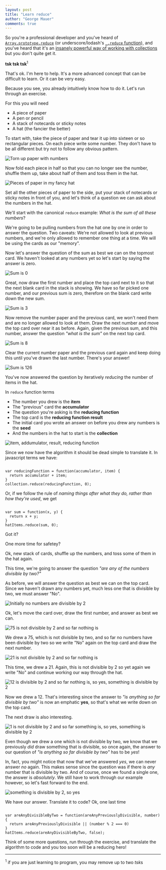 ```yaml
---
layout: post
title: "Learn reduce"
author: "George Mauer"
comments: true
---
```


So you're a professional developer and you've heard of [`Array.prototype.reduce`](https://developer.mozilla.org/en-US/docs/Web/JavaScript/Reference/Global_Objects/Array/Reduce) (or underscore/lodash's [`_.reduce` function](http://underscorejs.org/#reduce)), and you've heard that it's an [insanely powerful way of working with collections](http://jlongster.com/Transducers.js--A-JavaScript-Library-for-Transformation-of-Data) but you don't quite get it.

**tsk tsk tsk**<sup>1</sup>

That's ok. I'm here to help. It's a more advanced concept that can be difficult to learn. Or it can be very easy.

Because you see, you already intuitively know how to do it. Let's run through an exercise.

For this you will need

* A piece of paper
* A pen or pencil
* A stack of notecards or sticky notes
* A hat (the fancier the better)

To start with, take the piece of paper and tear it up into sixteen or so rectangular pieces. On each piece write some number. They don't have to be all different but try not to follow any obvious pattern.

![Torn up paper with numbers](/img/learn-reduce/prep1.jpg)

Now fold each piece in half so that you can no longer see the number, shuffle them up, take about half of them and toss them in the hat.

![Pieces of paper in my fancy hat](/img/learn-reduce/prep2.jpg)

Set all the other pieces of paper to the side, put your stack of notecards or sticky notes in front of you, and let's think of a question we can ask about the numbers in the hat.

We'll start with the canonical `reduce` example: *What is the sum of all these numbers*?

We're going to be pulling numbers from the hat one by one in order to answer the question. Two caveats: We're not allowed to look at previous numbers, and we're only allowed to remember one thing at a time. We will be using the cards as our "memory".

Now let's answer the question of the sum as best we can on the topmost card. We haven't looked at any numbers yet so let's start by saying the answer is zero.

![Sum is 0](/img/learn-reduce/sum1.jpg)

Great, now draw the first number and place the top card next to it so that the next blank card in the stack is showing. We have so far picked one number, and our previous sum is zero, therefore on the blank card write down the new sum.

![Sum is 3](/img/learn-reduce/sum2.jpg)

Now remove the number paper and the previous card, we won't need them and are no longer allowed to look at them. Draw the next number and move the top card over near it as before. Again, given the previous sum, and this number, answer the question *"what is the sum"* on the next top card.

![Sum is 8](/img/learn-reduce/sum3.jpg)

Clear the current number paper and the previous card again and keep doing this until you've drawn the last number. There's your answer!

![Sum is 126](/img/learn-reduce/sum4.jpg)

You've now answered the question by iteratively *reducing* the number of items in the hat.

In `reduce` function terms
* The number you drew is the **item**
* The "previous" card the **accumulator**
* The question you're asking is the **reducing function**
* The top card is the **reducing function result**
* The initial card you wrote an answer on before you drew any numbers is the **seed**
* And the numbers in the hat to start is the **collection**

![item, addumulator, result, reducing function](/img/learn-reduce/labeled1.jpg)

Since we now have the algorithm it should be dead simple to translate it. In javascript terms we have:

<pre><code class="javascript">
var reducingFunction = function(accumulator, item) {
  return accumulator + item;
}
collection.reduce(reducingFunction, 0);
</code></pre>

Or, if we follow the rule of *naming things after what they do, rather than how they're used*, we get

<pre><code class="javascript">
var sum = function(x, y) {
  return x + y;
}
hatItems.reduce(sum, 0);
</code></pre>

Got it?

One more time for safetey?

Ok, new stack of cards, shuffle up the numbers, and toss some of them in the hat again.

This time, we're going to answer the question *"are any of the numbers divisible by two?"*

As before, we will answer the question as best we can on the top card. Since we haven't drawn any numbers yet, much less one that is divisible by two, we must answer "No".

![Initially no numbers are divisible by 2](/img/learn-reduce/isDivisible1.jpg)

Ok, let's move the card over, draw the first number, and answer as best we can.

![75 is not divisible by 2 and so far nothing is](/img/learn-reduce/isDivisible2.jpg)

We drew a 75, which is not divisible by two, and so far no numbers have been divisible by two so we write "No" again on the top card and draw the next number.

![21 is not divisible by 2 and so far nothing is](/img/learn-reduce/isDivisible3.jpg)

This time, we drew a 21. Again, this is not divisible by 2 so yet again we write "No" and continue working our way through the hat.

![12 is divisible by 2 and so far nothing is, so yes, something is divisible by 2](/img/learn-reduce/isDivisible4.jpg)

Now we drew a 12. That's interesting since the answer to *"is anything so far divisible by two"* is now an emphatic **yes**, so that's what we write down on the top card.

The next draw is also interesting.

![1 is not divisible by 2 and so far something is, so yes, something is divisible by 2](/img/learn-reduce/isDivisible5.jpg)

Even though we drew a one which is not divisible by two, we know that we previously *did* draw something that is divisible, so once again, the answer to our question of *"is anything so far divisible by two"* has to be *yes*!

In, fact, you might notice that now that we've answered *yes*, we can never answer *no* again. This makes sense since the question was if there is *any* number that is divisible by two. And of course, once we found a single one, the answer is *absolutely*. We still have to work through our example however, so let's fast forward to the end.

![something is divisible by 2, so yes](/img/learn-reduce/isDivisible6.jpg)

We have our answer. Translate it to code? Ok, one last time

<pre><code class="javascript">
var areAnyDivisibleByTwo = function(areAnyPreviouslyDivisible, number) {
  return areAnyPreviouslyDivisible || (number % 2 === 0)
}
hatItems.reduce(areAnyDivisibleByTwo, false);
</code></pre>

Think of some more questions, run through the exercise, and translate the algorithm to code and you too soon will be a reducing hero!

------------------------------------------------------------

<sup>1</sup> if you are just learning to program, you may remove up to two *tsk*s
